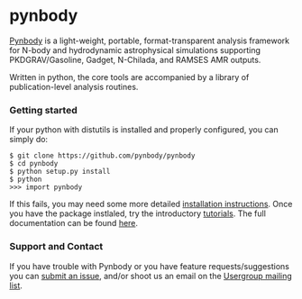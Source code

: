 pynbody
=======

[Pynbody](https://github.com/pynbody/pynbody) is a light-weight,
portable, format-transparent analysis framework for N-body and
hydrodynamic astrophysical simulations supporting PKDGRAV/Gasoline,
Gadget, N-Chilada, and RAMSES AMR outputs.

Written in python, the core tools are accompanied by a library of
publication-level analysis routines.

### Getting started 

If your python with distutils is installed and properly configured, you can simply do:

```
$ git clone https://github.com/pynbody/pynbody
$ cd pynbody
$ python setup.py install
$ python
>>> import pynbody
```

If this fails, you may need some more detailed [installation
instructions](http://pynbody.github.io/pynbody/installation.html). Once
you have the package instlaled, try the introductory
[tutorials](http://pynbody.github.io/pynbody/tutorials/tutorials.html).
The full documentation can be found
[here](http://pynbody.github.io/pynbody/).

### Support and Contact 

If you have trouble with Pynbody or you have feature
requests/suggestions you can [submit an issue](https://github.com/pynbody/pynbody/issues), 
and/or shoot us an email on the [Usergroup mailing
list](https://groups.google.com/forum/?fromgroups#!forum/pynbody-users).
